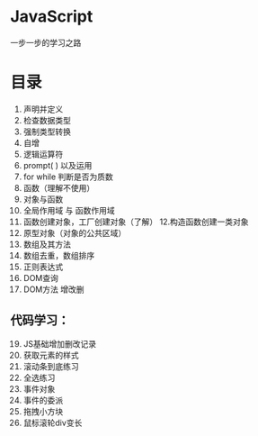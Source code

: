  # JavaScript 
一步一步的学习之路

目录
======

01. 声明并定义
02. 检查数据类型
03. 强制类型转换								
04. 自增 									
05. 逻辑运算符								
06. prompt( ) 以及运用						
07. for while 判断是否为质数					
08. 函数（理解不使用）						
09. 对象与函数
10. 全局作用域 与 函数作用域
11. 函数创建对象，工厂创建对象（了解）
12.构造函数创建一类对象
13. 原型对象（对象的公共区域）
14. 数组及其方法
15. 数组去重，数组排序
16. 正则表达式
17. DOM查询 
18. DOM方法 增改删

代码学习：
--------
19. JS基础增加删改记录
20. 获取元素的样式
21. 滚动条到底练习
22. 全选练习
23. 事件对象
24. 事件的委派
25. 拖拽小方块
26. 鼠标滚轮div变长
